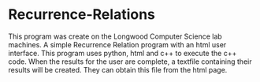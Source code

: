 # Recurrence-Relations
This program was create on the Longwood Computer Science lab machines. 
A simple Recurrence Relation program with an html user interface. This program uses python, html and c++ to execute the c++ code. When the results for the user are complete, 
a textfile containing their results will be created. They can obtain this file from the html page. 
